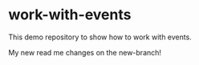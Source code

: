 # work-with-events
This demo repository to show how to work with events.


My new read me changes on the new-branch!